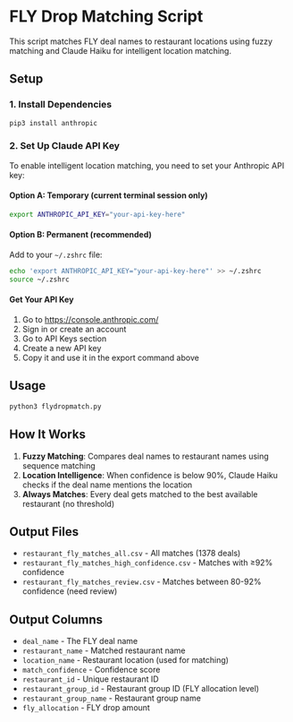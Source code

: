 # FLY Drop Matching Script

This script matches FLY deal names to restaurant locations using fuzzy matching and Claude Haiku for intelligent location matching.

## Setup

### 1. Install Dependencies
```bash
pip3 install anthropic
```

### 2. Set Up Claude API Key

To enable intelligent location matching, you need to set your Anthropic API key:

#### Option A: Temporary (current terminal session only)
```bash
export ANTHROPIC_API_KEY="your-api-key-here"
```

#### Option B: Permanent (recommended)
Add to your `~/.zshrc` file:
```bash
echo 'export ANTHROPIC_API_KEY="your-api-key-here"' >> ~/.zshrc
source ~/.zshrc
```

#### Get Your API Key
1. Go to https://console.anthropic.com/
2. Sign in or create an account
3. Go to API Keys section
4. Create a new API key
5. Copy it and use it in the export command above

## Usage

```bash
python3 flydropmatch.py
```

## How It Works

1. **Fuzzy Matching**: Compares deal names to restaurant names using sequence matching
2. **Location Intelligence**: When confidence is below 90%, Claude Haiku checks if the deal name mentions the location
3. **Always Matches**: Every deal gets matched to the best available restaurant (no threshold)

## Output Files

- `restaurant_fly_matches_all.csv` - All matches (1378 deals)
- `restaurant_fly_matches_high_confidence.csv` - Matches with ≥92% confidence
- `restaurant_fly_matches_review.csv` - Matches between 80-92% confidence (need review)

## Output Columns

- `deal_name` - The FLY deal name
- `restaurant_name` - Matched restaurant name
- `location_name` - Restaurant location (used for matching)
- `match_confidence` - Confidence score
- `restaurant_id` - Unique restaurant ID
- `restaurant_group_id` - Restaurant group ID (FLY allocation level)
- `restaurant_group_name` - Restaurant group name
- `fly_allocation` - FLY drop amount

